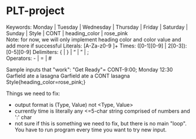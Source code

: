 # PLT-project
Keywords: Monday | Tuesday | Wednesday | Thursday | Friday | Saturday | Sunday | Style | CONT | heading_color | rose_pink  
Note: for now, we will only implement heading color and color value and add more if successful 
Literals: [A-Za-z0-9  ]+
Times: ([0-1][0-9] | 2[0-3]):[0-5][0-9]
Delimiters:  { | } | “ | ” | ;  
Operators: - | = | # 

Sample inputs that "work":
"Get Ready"= CONT-9:00;
Monday 12:30
Garfield ate a lasagna
Garfield ate a CONT lasagna
Style{heading_color=rose_pink;}


Things we need to fix:
- output format is (Type, Value) not <Type, Value>
- currently time is literally any <=5-char string comprised of numbers and ':' char
- not sure if this is something we need to fix, but there is no main "loop". You have to run program every time you want to try new input. 
